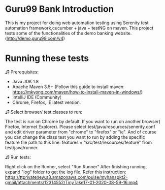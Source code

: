 # Guru99 Bank Introduction
This is my project for doing web automation testing using Serenity test automation framework,cucumber + java + testNG on maven. 
This project tests some of the functionalities of the demo banking website. (http://demo.guru99.com/v4)

# Running these tests

♫ Prerequisites:
- Java JDK 1.8
- Apache Maven 3.5+ (Follow this guide to install maven: https://mkyong.com/maven/how-to-install-maven-in-windows/)
- IntelliJ IDE (Community)
- Chrome, Firefox, IE latest version.

♫ Select browser/ test classes to run:

The test is run on Chrome by default.
If you want to run on another browser( Firefox, Internet Explorer). Please select test/java/resources/senerity.conf and edit driver parameter from "chrome" to "firefox" or "ie".
And of course you can change the class test you want to run by adding the specific feature file path to this line:
features = "src/test/resources/feature" from test/java/runner.

♫ Run tests:

Right click on the Runner, select "Run Runner"
After finishing running, expand "log" folder to get the log file. Refer this instruction: https://ttprivatenew.s3.amazonaws.com/pulse/myhanspkt2-gmail/attachments/12314552/TinyTake17-01-2020-08-59-16.mp4
